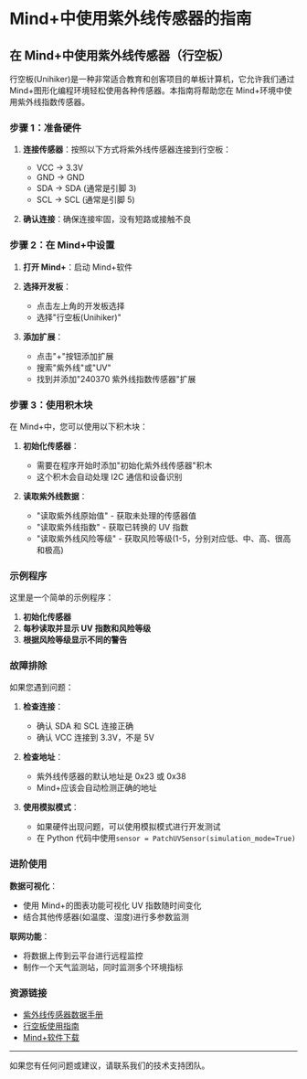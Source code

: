 # Mind+中使用紫外线传感器的指南

## 在 Mind+中使用紫外线传感器（行空板）

行空板(Unihiker)是一种非常适合教育和创客项目的单板计算机，它允许我们通过 Mind+图形化编程环境轻松使用各种传感器。本指南将帮助您在 Mind+环境中使用紫外线指数传感器。

### 步骤 1：准备硬件

1. **连接传感器**：按照以下方式将紫外线传感器连接到行空板：

   - VCC -> 3.3V
   - GND -> GND
   - SDA -> SDA (通常是引脚 3)
   - SCL -> SCL (通常是引脚 5)

2. **确认连接**：确保连接牢固，没有短路或接触不良

### 步骤 2：在 Mind+中设置

1. **打开 Mind+**：启动 Mind+软件

2. **选择开发板**：

   - 点击左上角的开发板选择
   - 选择"行空板(Unihiker)"

3. **添加扩展**：
   - 点击"+"按钮添加扩展
   - 搜索"紫外线"或"UV"
   - 找到并添加"240370 紫外线指数传感器"扩展

### 步骤 3：使用积木块

在 Mind+中，您可以使用以下积木块：

1. **初始化传感器**：

   - 需要在程序开始时添加"初始化紫外线传感器"积木
   - 这个积木会自动处理 I2C 通信和设备识别

2. **读取紫外线数据**：
   - "读取紫外线原始值" - 获取未处理的传感器值
   - "读取紫外线指数" - 获取已转换的 UV 指数
   - "读取紫外线风险等级" - 获取风险等级(1-5，分别对应低、中、高、很高和极高)

### 示例程序

这里是一个简单的示例程序：

1. **初始化传感器**
2. **每秒读取并显示 UV 指数和风险等级**
3. **根据风险等级显示不同的警告**

### 故障排除

如果您遇到问题：

1. **检查连接**：

   - 确认 SDA 和 SCL 连接正确
   - 确认 VCC 连接到 3.3V，不是 5V

2. **检查地址**：

   - 紫外线传感器的默认地址是 0x23 或 0x38
   - Mind+应该会自动检测正确的地址

3. **使用模拟模式**：
   - 如果硬件出现问题，可以使用模拟模式进行开发测试
   - 在 Python 代码中使用`sensor = PatchUVSensor(simulation_mode=True)`

### 进阶使用

**数据可视化**：

- 使用 Mind+的图表功能可视化 UV 指数随时间变化
- 结合其他传感器(如温度、湿度)进行多参数监测

**联网功能**：

- 将数据上传到云平台进行远程监控
- 制作一个天气监测站，同时监测多个环境指标

### 资源链接

- [紫外线传感器数据手册](https://wiki.dfrobot.com)
- [行空板使用指南](https://www.unihiker.com)
- [Mind+软件下载](https://mindplus.cc)

---

如果您有任何问题或建议，请联系我们的技术支持团队。
